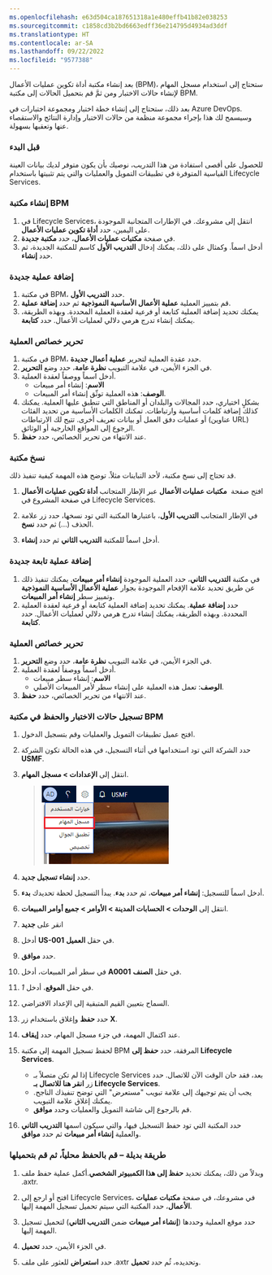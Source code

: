```yaml
---
ms.openlocfilehash: e63d504ca187651318a1e480effb41b82e038253
ms.sourcegitcommit: c1858cd3b2bd6663edff36e214795d4934ad3ddf
ms.translationtype: HT
ms.contentlocale: ar-SA
ms.lasthandoff: 09/22/2022
ms.locfileid: "9577388"
---
```

بعد إنشاء مكتبة أداة تكوين عمليات الأعمال (BPM)، ستحتاج إلى استخدام مسجل المهام لإنشاء حالات الاختبار ومن ثمَّ قم بتحميل الحالات إلى مكتبة BPM.

بعد ذلك، ستحتاج إلى إنشاء خطة اختبار ومجموعة اختبارات في Azure DevOps. وسيسمح لك هذا بإجراء مجموعة منظمة من حالات الاختبار وإدارة النتائج والاستقصاء عنها وتعقبها بسهولة.

### <a name="before-you-begin"></a>قبل البدء

للحصول على أقصى استفادة من هذا التدريب، نوصيك بأن يكون متوفر لديك بيانات العينة القياسية المتوفرة في تطبيقات التمويل والعمليات والتي يتم تثبيتها باستخدام Lifecycle Services.

### <a name="create-a-bpm-library"></a>إنشاء مكتبة BPM

1.  في Lifecycle Services، انتقل إلى مشروعك. في الإطارات المتجانبة الموجودة على اليمين، حدد **أداة تكوين عمليات الأعمال**. 
1.  في صفحة **مكتبات عمليات الأعمال**، حدد **مكتبة جديدة**.
1.  أدخل اسماً. وكمثال على ذلك، يمكنك إدخال **التدريب الأول** كاسم للمكتبة الجديدة، ثم حدد **إنشاء**. 

### <a name="add-a-new-process"></a>إضافة عملية جديدة

1.  في مكتبة BPM، حدد **التدريب الأول**.
1.  قم بتمييز العملية **عملية الأعمال الأساسية النموذجية** ثم حدد **إضافة عملية**. 
1.  يمكنك تحديد إضافة العملية كتابعة أو فرعية لعقدة العملية المحددة. وبهذه الطريقة، يمكنك إنشاء تدرج هرمي دلالي لعمليات الأعمال. حدد **كتابعة**.

### <a name="edit-the-properties-of-the-process"></a>تحرير خصائص العملية

1.  في مكتبة BPM، حدد عقدة العملية لتحرير **عملية أعمال جديدة**.
1.  في الجزء الأيمن، في علامة التبويب **نظرة عامة**، حدد وضع **التحرير**.
1.  أدخل اسماً ووصفاً لعقدة العملية.
    -   **الاسم**: إنشاء أمر مبيعات
    -   **الوصف**: هذه العملية توثّق إنشاء أمر المبيعات.
1.  بشكلٍ اختياري، حدد المجالات والبلدان أو المناطق التي تنطبق عليها العملية. يمكنك كذلك إضافة كلمات أساسية وارتباطات. تمكنك الكلمات الأساسية من تحديد الفئات أو عمليات دفق العمل أو بيانات تعريف أخرى. تتيح لك الارتباطات (عناوين URL) الرجوع إلى المواقع الخارجية أو الوثائق.
1.  عند الانتهاء من تحرير الخصائص، حدد **حفظ**.

### <a name="copy-a-library"></a>نسخ مكتبة

قد تحتاج إلى نسخ مكتبة، لأحد التباينات مثلاً. توضح هذه المهمة كيفية تنفيذ ذلك.

1.  افتح صفحة  **مكتبات عمليات الأعمال** عبر الإطار المتجانب **‏‫أداة تكوين عمليات الأعمال‬** في صفحة المشروع في Lifecycle Services.

1.  في الإطار المتجانب **التدريب الأول**، باعتبارها المكتبة التي تود نسخها، حدد زر علامة الحذف (...) ثم حدد **نسخ**. 

1.  أدخل اسماً للمكتبة **التدريب الثاني** ثم حدد **إنشاء**. 

### <a name="add-a-new-child-process"></a>إضافة عملية تابعة جديدة

1.  في مكتبة **التدريب الثاني**، حدد العملية الموجودة **إنشاء أمر مبيعات**. يمكنك تنفيذ ذلك عن طريق تحديد علامة الإقحام الموجودة بجوار **عملية الأعمال الأساسية النموذجية** وتمييز سطر **إنشاء أمر المبيعات**.
1.  حدد **إضافة عملية**. يمكنك تحديد إضافة العملية كتابعة أو فرعية لعقدة العملية المحددة. وبهذه الطريقة، يمكنك إنشاء تدرج هرمي دلالي لعمليات الأعمال. حدد **كتابعة**.

### <a name="edit-the-properties-of-the-process"></a>تحرير خصائص العملية

1.  في الجزء الأيمن، في علامة التبويب **نظرة عامة**، حدد وضع **التحرير**.
1.  أدخل اسماً ووصفاً لعقدة العملية.
    -   **الاسم**: إنشاء سطر مبيعات
    -   **الوصف**: تعمل هذه العملية على إنشاء سطر لأمر المبيعات الأصلي.
1.  عند الانتهاء من تحرير الخصائص، حدد **حفظ**.

### <a name="record-test-cases-and-save-to-bpm"></a>تسجيل حالات الاختبار والحفظ في مكتبة BPM

1.  افتح عميل تطبيقات التمويل والعمليات وقم بتسجيل الدخول.

1.  حدد الشركة التي تود استخدامها في أثناء التسجيل، في هذه الحالة تكون الشركة **USMF‎**.

1.  انتقل إلى **الإعدادات > مسجل المهام**.

    > ![لقطة شاشة لميزة "مسجل المهام" في قائمة "الإعدادات".](../media/task-recorder.png)

1.  حدد **إنشاء تسجيل جديد**.

1.  أدخل اسماً للتسجيل: **إنشاء أمر مبيعات**، ثم حدد **بدء**. يبدأ التسجيل لحظة تحديدك **بدء**.
    
1.    انتقل إلى **الوحدات > الحسابات المدينة > الأوامر > جميع أوامر المبيعات**.
1. انقر على **جديد**
1.  أدخل **US-001** في حقل **العميل**.
1.  حدد **موافق**.
1.  في سطر أمر المبيعات، أدخل **A0001** في حقل **الصنف**.
1.  في حقل **الموقع**، أدخل *1*.
1.  السماح بتعيين القيم المتبقية إلى الإعداد الافتراضي.
1.  حدد **حفظ** وإغلاق باستخدام زر **X**.
 
1.  عند اكتمال المهمة، في جزء مسجل المهام، حدد **إيقاف**.

1.  لحفظ تسجيل المهمة إلى مكتبة BPM المرفقة، حدد **حفظ إلى Lifecycle Services**.

    -   إذا لم تكن متصلاً بـ Lifecycle Services بعد، فقد حان الوقت الآن للاتصال. حدد زر **انقر هنا للاتصال بـ Lifecycle Services**.
    -   يجب أن يتم توجيهك إلى علامة تبويب "مستعرض" التي توضح تنفيذك الناجح. يمكنك إغلاق علامة التبويب.
    -   قم بالرجوع إلى شاشة التمويل والعمليات وحدد **موافق**.
1.  حدد المكتبة التي تود حفظ التسجيل فيها، والتي سيكون اسمها **التدريب الثاني** والعملية **إنشاء أمر مبيعات** ثم حدد **موافق**.

### <a name="alternate-method--save-locally-then-upload"></a>طريقة بديلة – قم بالحفظ محلياً، ثم قم بتحميلها

1.  وبدلاً من ذلك، يمكنك تحديد **حفظ إلى هذا الكمبيوتر الشخصي**.أكمل عملية حفظ ملف .axtr.

1. افتح أو ارجع إلى Lifecycle Services، في مشروعك، في صفحة **مكتبات عمليات الأعمال**، حدد المكتبة التي سيتم تحميل تسجيل المهمة إليها.
1.  حدد موقع العملية وحددها (**إنشاء أمر مبيعات** ضمن **التدريب الثاني**) لتحميل تسجيل المهمة إليها.
1.  في الجزء الأيمن، حدد **تحميل**.
1.  حدد **استعراض** للعثور على ملف .axtr وتحديده، ثُم حدد **تحميل**.